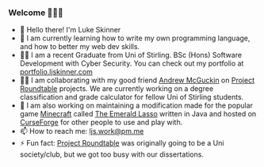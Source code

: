 ### Welcome 👋👋👋


- 👋 Hello there! I'm Luke Skinner
- 🌱 I am currently learning how to write my own programming language, and how to better my web dev skills.
- 👨‍🎓 I am a recent Graduate from Uni of Stirling. BSc (Hons) Software Development with Cyber Security. You can check out my portfolio at [portfolio.ljskinner.com](https://portfolio.ljskinner.com/)
- 👨‍💻 I am collaborating with my good friend [Andrew McGuckin](https://github.com/AndrewMcGuckin) on [Project Roundtable](https://github.com/Project-Roundtable) projects. We are currently working on a degree classification and grade calculator for fellow Uni of Stirling students.
- 🧳 I am also working on maintaining a modification made for the popular game [Minecraft](https://www.minecraft.net/en-us) called [The Emerald Lasso](https://github.com/LJSkinner/The-Emerald-Lasso) written in Java and hosted on [CurseForge](https://www.curseforge.com/minecraft/mc-mods/the-emerald-lasso) for other people to use and play with.
- 📫 How to reach me: ljs.work@pm.me
- ⚡ Fun fact: [Project Roundtable](https://github.com/Project-Roundtable) was originally going to be a Uni society/club, but we got too busy with our dissertations.

